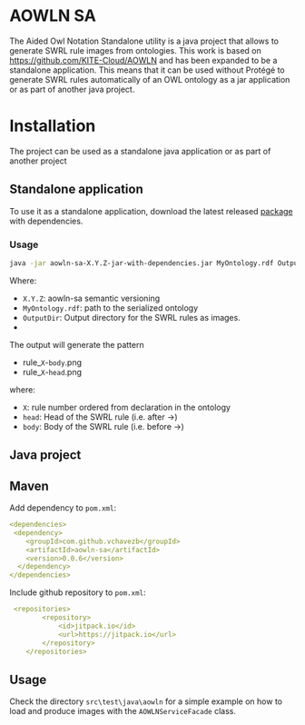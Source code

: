 # AOWLN SA

The Aided Owl Notation Standalone utility is a java project that allows to generate SWRL rule images from ontologies.
This work is based on https://github.com/KITE-Cloud/AOWLN and has been expanded to be a standalone application.
This means that it can be used without Protégé to generate SWRL rules automatically of an OWL ontology as a jar application
or as part of another java project.

# Installation

The project can be used as a standalone java application or as part of another project

## Standalone application

To use it as a standalone application, download the latest released [package](https://github.com/vChavezB/aowln-sa/packages) with dependencies. 

### Usage

```bash
java -jar aowln-sa-X.Y.Z-jar-with-dependencies.jar MyOntology.rdf OutputDir
```

Where:
- `X.Y.Z`: aowln-sa semantic versioning
- `MyOntology.rdf`: path to the serialized ontology
- `OutputDir`: Output directory for the SWRL rules as images.
- 
The output will generate the pattern 

- rule_`X`-`body`.png
- rule_`X`-`head`.png

where:
- `X`: rule number ordered from declaration in the ontology
- `head`: Head of the SWRL rule (i.e. after ->)
- `body`: Body of the SWRL rule (i.e. before ->)

## Java project

## Maven

Add dependency to `pom.xml`:

```yml
<dependencies>
 <dependency>
    <groupId>com.github.vchavezb</groupId>
    <artifactId>aowln-sa</artifactId>
    <version>0.0.6</version>
  </dependency>
</dependencies>
```

Include github repository to `pom.xml`:

```yml
 <repositories>
        <repository>
            <id>jitpack.io</id>
            <url>https://jitpack.io</url>
        </repository>
    </repositories>
```

## Usage

Check the directory `src\test\java\aowln` for a simple example on how to load and produce
images with the `AOWLNServiceFacade` class.




